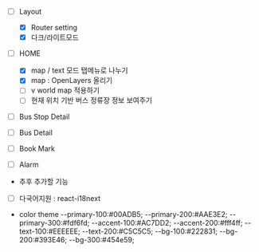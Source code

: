-   [ ] Layout

    -   [x] Router setting
    -   [x] 다크/라이트모드

-   [ ] HOME

    -   [x] map / text 모드 탭메뉴로 나누기
    -   [x] map : OpenLayers 올리기
    -   [ ] v world map 적용하기
    -   [ ] 현재 위치 기반 버스 정류장 정보 보여주기

-   [ ] Bus Stop Detail

-   [ ] Bus Detail

-   [ ] Book Mark

-   [ ] Alarm

*   추후 추가할 기능

-   [ ] 다국어지원 : react-i18next

*   color theme
    --primary-100:#00ADB5;
    --primary-200:#AAE3E2;
    --primary-300:#fdf6fd;
    --accent-100:#AC7DD2;
    --accent-200:#fff4ff;
    --text-100:#EEEEEE;
    --text-200:#C5C5C5;
    --bg-100:#222831;
    --bg-200:#393E46;
    --bg-300:#454e59;
